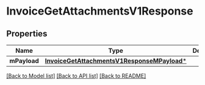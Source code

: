 # InvoiceGetAttachmentsV1Response

## Properties
Name | Type | Description | Notes
------------ | ------------- | ------------- | -------------
**mPayload** | [**InvoiceGetAttachmentsV1ResponseMPayload***](InvoiceGetAttachmentsV1ResponseMPayload.md) |  | 

[[Back to Model list]](../README.md#documentation-for-models) [[Back to API list]](../README.md#documentation-for-api-endpoints) [[Back to README]](../README.md)


